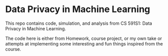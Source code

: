 # Data Privacy in Machine Learning

This repo contains code, simulation, and analysis from CS 591S1: Data Privacy in Machine Learning.

The code here is either from Homework, course project, or my own take or attempts at implementing some interesting and fun things inspired from the course.

